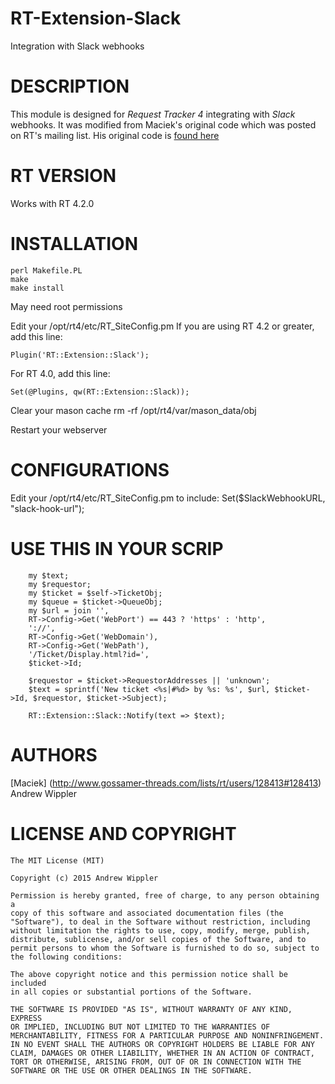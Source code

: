 # RT-Extension-Slack
Integration with Slack webhooks

# DESCRIPTION
This module is designed for *Request Tracker 4* integrating with *Slack* webhooks. It was modified from Maciek's original code which was posted on RT's mailing list. His original code is [found here](http://www.gossamer-threads.com/lists/rt/users/128413#128413)

# RT VERSION
Works with RT 4.2.0

# INSTALLATION
    perl Makefile.PL
    make
    make install

May need root permissions

Edit your /opt/rt4/etc/RT_SiteConfig.pm
If you are using RT 4.2 or greater, add this line:

	Plugin('RT::Extension::Slack');

For RT 4.0, add this line:

	Set(@Plugins, qw(RT::Extension::Slack));

Clear your mason cache
		rm -rf /opt/rt4/var/mason_data/obj

Restart your webserver

# CONFIGURATIONS
Edit your /opt/rt4/etc/RT_SiteConfig.pm to include:
    Set($SlackWebhookURL, "slack-hook-url");

# USE THIS IN YOUR SCRIP
```
    my $text; 
	my $requestor; 
	my $ticket = $self->TicketObj; 
	my $queue = $ticket->QueueObj; 
	my $url = join '', 
	RT->Config->Get('WebPort') == 443 ? 'https' : 'http', 
	'://', 
	RT->Config->Get('WebDomain'), 
	RT->Config->Get('WebPath'), 
	'/Ticket/Display.html?id=', 
	$ticket->Id; 
 
	$requestor = $ticket->RequestorAddresses || 'unknown'; 
	$text = sprintf('New ticket <%s|#%d> by %s: %s', $url, $ticket->Id, $requestor, $ticket->Subject); 

	RT::Extension::Slack::Notify(text => $text); 
```

# AUTHORS
[Maciek] (http://www.gossamer-threads.com/lists/rt/users/128413#128413)  
Andrew Wippler 
    

# LICENSE AND COPYRIGHT
    The MIT License (MIT)

    Copyright (c) 2015 Andrew Wippler

    Permission is hereby granted, free of charge, to any person obtaining a
    copy of this software and associated documentation files (the
    "Software"), to deal in the Software without restriction, including
    without limitation the rights to use, copy, modify, merge, publish,
    distribute, sublicense, and/or sell copies of the Software, and to
    permit persons to whom the Software is furnished to do so, subject to
    the following conditions:

    The above copyright notice and this permission notice shall be included
    in all copies or substantial portions of the Software.

    THE SOFTWARE IS PROVIDED "AS IS", WITHOUT WARRANTY OF ANY KIND, EXPRESS
    OR IMPLIED, INCLUDING BUT NOT LIMITED TO THE WARRANTIES OF
    MERCHANTABILITY, FITNESS FOR A PARTICULAR PURPOSE AND NONINFRINGEMENT.
    IN NO EVENT SHALL THE AUTHORS OR COPYRIGHT HOLDERS BE LIABLE FOR ANY
    CLAIM, DAMAGES OR OTHER LIABILITY, WHETHER IN AN ACTION OF CONTRACT,
    TORT OR OTHERWISE, ARISING FROM, OUT OF OR IN CONNECTION WITH THE
    SOFTWARE OR THE USE OR OTHER DEALINGS IN THE SOFTWARE.

